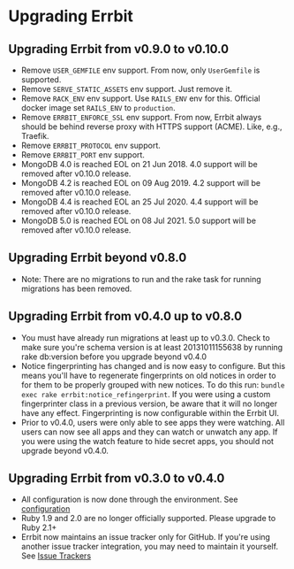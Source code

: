 # Upgrading Errbit

## Upgrading Errbit from v0.9.0 to v0.10.0

* Remove `USER_GEMFILE` env support. From now, only `UserGemfile` is
  supported.
* Remove `SERVE_STATIC_ASSETS` env support. Just remove it.
* Remove `RACK_ENV` env support. Use `RAILS_ENV` env for this. Official
  docker image set `RAILS_ENV` to `production`.
* Remove `ERRBIT_ENFORCE_SSL` env support. From now, Errbit always
  should be behind reverse proxy with HTTPS support (ACME). Like, e.g.,
  Traefik.
* Remove `ERRBIT_PROTOCOL` env support.
* Remove `ERRBIT_PORT` env support.
* MongoDB 4.0 is reached EOL on 21 Jun 2018. 4.0 support will be removed after v0.10.0 release.
* MongoDB 4.2 is reached EOL on 09 Aug 2019. 4.2 support will be removed after v0.10.0 release.
* MongoDB 4.4 is reached EOL an 25 Jul 2020. 4.4 support will be removed after v0.10.0 release.
* MongoDB 5.0 is reached EOL on 08 Jul 2021. 5.0 support will be removed after v0.10.0 release.

## Upgrading Errbit beyond v0.8.0

* Note: There are no migrations to run and the rake task for running migrations
  has been removed.

## Upgrading Errbit from v0.4.0 up to v0.8.0

* You must have already run migrations at least up to v0.3.0. Check to
  make sure you're schema version is at least 20131011155638 by running rake
  db:version before you upgrade beyond v0.4.0
* Notice fingerprinting has changed and is now easy to configure. But this
  means you'll have to regenerate fingerprints on old notices in order to for
  them to be properly grouped with new notices. To do this run: `bundle exec
  rake errbit:notice_refingerprint`. If you were using a custom fingerprinter
  class in a previous version, be aware that it will no longer have any effect.
  Fingerprinting is now configurable within the Errbit UI.
* Prior to v0.4.0, users were only able to see apps they were watching.  All
  users can now see all apps and they can watch or unwatch any app. If you were
  using the watch feature to hide secret apps, you should not upgrade beyond
  v0.4.0.

## Upgrading Errbit from v0.3.0 to v0.4.0

* All configuration is now done through the environment. See
  [configuration](docs/configuration.md)
* Ruby 1.9 and 2.0 are no longer officially supported. Please upgrade to Ruby
  2.1+
* Errbit now maintains an issue tracker only for GitHub. If you're using
  another issue tracker integration, you may need to maintain it yourself. See
  [Issue Trackers](#issue-trackers)
